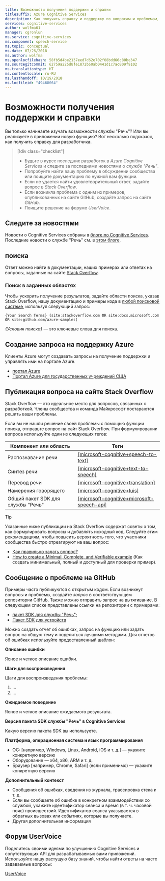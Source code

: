 ```yaml
---
title: Возможности получения поддержки и справки
titlesuffix: Azure Cognitive Services
description: Как получить справку и поддержку по вопросам и проблемам, возникающим при создании приложения, которое интегрируется со службой "Речь"
services: cognitive-services
author: wolfma61
manager: cgronlun
ms.service: cognitive-services
ms.component: speech-service
ms.topic: conceptual
ms.date: 07/26/2018
ms.author: wolfma
ms.openlocfilehash: 58fb5d4be2137eed7d62e702f08bdd66c80be347
ms.sourcegitcommit: 62759a225d8fe1872b60ab0441d1c7ac809f9102
ms.translationtype: HT
ms.contentlocale: ru-RU
ms.lasthandoff: 10/19/2018
ms.locfileid: "49468064"
---
```

# <a name="support-and-help-options"></a>Возможности получения поддержки и справки

Вы только начинаете изучать возможности службы "Речь"? Или вы реализуете в приложении новую функцию? Вот несколько подсказок, как получить справку для разработчика.

> [!div class="checklist"]
> * Будьте в курсе последних разработок в *Azure Cognitive Services* и следите за последними новостями о *службе "Речь"*.
> * Попробуйте найти вашу проблему в обсуждении сообщества или поищите документацию по нужной вам функции.
> * Если не удается найти удовлетворительный ответ, задайте вопрос в *Stack Overflow*.
> * Если возникла проблема с одним из примеров, опубликованных на сайте GitHub, создайте запрос на сайте *GitHub*.
> * Поищите решение на форуме *UserVoice*.

## <a name="stay-informed"></a>Следите за новостями

Новости о Cognitive Services собраны в [блоге по Cognitive Services](https://azure.microsoft.com/blog/topics/cognitive-services/). Последние новости о службе "Речь" см. в [этом блоге](https://azure.microsoft.com/blog/tag/speech-service/).

## <a name="search"></a>поиска

Ответ можно найти в документации, наших примерах или ответах на вопросы, заданные на сайте [Stack Overflow](https://www.stackoverflow.com).

### <a name="scoped-search"></a>Поиск в заданных областях

Чтобы ускорить получение результатов, задайте области поиска, указав Stack Overflow, нашу документацию и примеры кода в [любой поисковой системе](https://bing.com), используя следующий запрос:

```
{Your Search Terms} (site:stackoverflow.com OR site:docs.microsoft.com OR site:github.com/azure-samples)
```

*{Условия поиска}* — это ключевые слова для поиска.

## <a name="create-an-azure-support-request"></a>Создание запроса на поддержку Azure

Клиенты Azure могут создавать запросы на получение поддержки и управлять ими на портале Azure.

* [портал Azure](https://ms.portal.azure.com/#blade/Microsoft_Azure_Support/HelpAndSupportBlade/overview)
* [Портал Azure для государственных учреждений США](https://portal.azure.us)

## <a name="post-a-question-to-stack-overflow"></a>Публикация вопроса на сайте Stack Overflow

Stack Overflow — это идеальное место для вопросов, связанных с разработкой. Члены сообщества и команда Майкрософт постараются решить ваши проблемы.

Если вы не нашли решение своей проблемы с помощью функции поиска, отправьте вопрос на сайт Stack Overflow. При формулировании вопроса используйте один из следующих тегов:

|Компонент или область  |Теги  |
|---------|---------|
|Распознавание речи |[[microsoft-cognitive+speech-to-text]](http://stackoverflow.com/questions/tagged/microsoft-cognitive+speech-to-text)|
|Синтез речи |[[microsoft-cognitive+text-to-speech]](http://stackoverflow.com/questions/tagged/microsoft-cognitive+text-to-speech)|
|Перевод речи |[[microsoft-cognitive+translation]](http://stackoverflow.com/questions/tagged/microsoft-cognitive+translation)|
|Намерения говорящего |[[microsoft-cognitive+luis]](http://stackoverflow.com/questions/tagged/microsoft-cognitive+luis)|
|Общий пакет SDK для службы "Речь" |[[microsoft-cognitive+microsoft-speech-api]](http://stackoverflow.com/questions/tagged/microsoft-cognitive+microsoft-speech-api)|

> [!TIP]
> Указанные ниже публикации на Stack Overflow содержат советы о том, как формулировать вопросы и добавлять исходный код. Следуйте этим рекомендациям, чтобы повысить вероятность того, что участники сообщества быстро отреагируют на ваш вопрос:  
> * [Как правильно задать вопрос?](https://stackoverflow.com/help/how-to-ask)
> * [How to create a Minimal, Complete, and Verifiable example](https://stackoverflow.com/help/mcve) (Как создать минимальный, полный и доступный для проверки пример).

## <a name="create-a-github-issue"></a>Сообщение о проблеме на GitHub

Примеры часто публикуются с открытым кодом. Если возникнут вопросы и проблемы, создайте *запрос* в соответствующем репозитории GitHub. Также можно отправить запрос на вытягивание. В следующем списке представлены ссылки на репозитории с примерами:

* [пакет SDK для службы "Речь"](https://github.com/Azure-Samples/cognitive-services-speech-sdk/issues);
* [Пакет SDK для устройств](https://github.com/Azure-Samples/Cognitive-Services-Speech-Devices-SDK/issues)

Можно создать отчет об ошибках, запрос на функцию или задать вопрос на общую тему и поделиться лучшими методами. Для отчетов об ошибках используйте предоставленный шаблон:

**Описание ошибки**

Ясное и четкое описание ошибки.

**Шаги для воспроизведения**

Шаги для воспроизведения проблемы:
1. ...
2. ...

**Ожидаемое поведение**

Ясное и четкое описание ожидаемого результата.

**Версия пакета SDK службы "Речь" в Cognitive Services**

Какую версию пакета SDK вы используете.

**Платформа, операционная система и язык программирования**

 - ОС: [например, Windows, Linux, Android, iOS и т. д.] — укажите конкретную версию
 - Оборудование — x64, x86, ARM и т. д.
 - Браузер [например, Chrome, Safari] (если применимо) — укажите конкретную версию

**Дополнительный контекст**

 - Сообщения об ошибках, сведения из журнала, трассировка стека и т. д.
 - Если вы сообщаете об ошибке в конкретном взаимодействии со службой, укажите идентификатор сеанса и время (в т. ч. часовой пояс) происшествий. Идентификатор сеанса указывается в обратных вызовах или событиях, которые вы получаете.
 - Другая дополнительная информация


## <a name="uservoice-forum"></a>Форум UserVoice

Поделитесь своими идеями по улучшению Cognitive Services и сопутствующих API для разрабатываемых вами приложений. Используйте нашу растущую базу знаний, чтобы найти ответы на часто задаваемые вопросы:

[UserVoice](https://cognitive.uservoice.com/)

